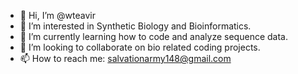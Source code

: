 - 👋 Hi, I’m @wteavir
- 👀 I’m interested in Synthetic Biology and Bioinformatics. 
- 🌱 I’m currently learning how to code and analyze sequence data. 
- 💞️ I’m looking to collaborate on bio related coding projects. 
- 📫 How to reach me: salvationarmy148@gmail.com

<!---
wteavir/wteavir is a ✨ special ✨ repository because its `README.md` (this file) appears on your GitHub profile.
You can click the Preview link to take a look at your changes.
--->
